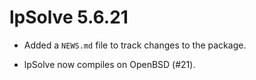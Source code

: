 # lpSolve 5.6.21

* Added a `NEWS.md` file to track changes to the package.

* lpSolve now compiles on OpenBSD (#21).

